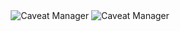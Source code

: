 <div style="display: flex; flex-direction: column; align-items: center; justify-content: center; height: 100vh;">

![Caveat Manager](game_demo/art/Export/logo.jpg)
![Caveat Manager](game_demo/art/Export/background.jpg)

</div>
